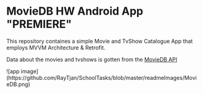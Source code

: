# MovieDB HW Android App "PREMIERE" #

<p>This repository containes a simple Movie and TvShow Catalogue App that employs MVVM Architecture & Retrofit.</p>
<p>Data about the movies and tvshows is gotten from the <a href="https://www.themoviedb.org/">MovieDB API</a></p>
![app image](https://github.com/RayTjan/SchoolTasks/blob/master/readmeImages/MovieDB.png)


